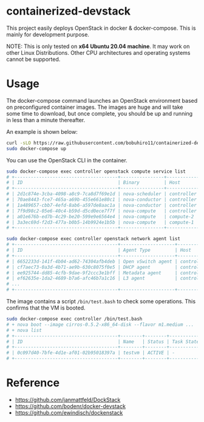 # containerized-devstack

This project easily deploys OpenStack in docker & docker-compose.
This is mainly for development purpose.

NOTE: This is only tested on **x64 Ubuntu 20.04 machine**. It may work
on other Linux Distributions. Other CPU architectures and operating
systems cannot be supported.

# Usage

The docker-compose command launches an OpenStack environment based
on preconfigured container images. The images are huge and will take
some time to download, but once complete, you should be up and running
in less than a minute thereafter.

An example is shown below:

```bash
curl -sLO https://raw.githubusercontent.com/bobuhiro11/containerized-devstack/main/docker-compose.yaml
sudo docker-compose up
```

You can use the OpenStack CLI in the container.

```bash
sudo docker-compose exec controller openstack compute service list
# +--------------------------------------+----------------+------------+----------+---------+-------+----------------------------+
# | ID                                   | Binary         | Host       | Zone     | Status  | State | Updated At                 |
# +--------------------------------------+----------------+------------+----------+---------+-------+----------------------------+
# | 2d1c874e-3cba-4098-a8c9-7ca8d7f69e1d | nova-scheduler | controller | internal | enabled | up    | 2023-04-19T03:18:49.000000 |
# | 70ae8443-fce7-465a-a69b-455e661e80c1 | nova-conductor | controller | internal | enabled | up    | 2023-04-19T03:18:49.000000 |
# | 1a489657-cbb7-4efd-8ab6-a597de8aac1a | nova-conductor | controller | internal | enabled | up    | 2023-04-19T03:18:48.000000 |
# | 7f9d98c2-05e6-40c4-b59d-d5cd0ece7f7f | nova-compute   | controller | nova     | enabled | up    | 2023-04-19T03:18:50.000000 |
# | a01e676b-ed7b-4c29-be20-599e9e6564e4 | nova-compute   | compute-2  | nova     | enabled | up    | 2023-04-19T03:18:54.000000 |
# | 3a3ec69d-f2d3-477a-b0b5-14b9924e1b5b | nova-compute   | compute-1  | nova     | enabled | up    | 2023-04-19T03:18:55.000000 |
# +--------------------------------------+----------------+------------+----------+---------+-------+----------------------------+

sudo docker-compose exec controller openstack network agent list
# +--------------------------------------+--------------------+------------+-------------------+-------+-------+---------------------------+
# | ID                                   | Agent Type         | Host       | Availability Zone | Alive | State | Binary                    |
# +--------------------------------------+--------------------+------------+-------------------+-------+-------+---------------------------+
# | 6652233d-141f-4b04-ad62-74304afb4deb | Open vSwitch agent | controller | None              | :-)   | UP    | neutron-openvswitch-agent |
# | cf7aec73-0a3d-4b71-ae9b-630c8075f0e5 | DHCP agent         | controller | nova              | :-)   | UP    | neutron-dhcp-agent        |
# | ee925744-dd85-4cfb-9dae-9f2ccc3e1bff | Metadata agent     | controller | None              | :-)   | UP    | neutron-metadata-agent    |
# | ef62635e-1da2-4689-b7a6-afc46b7a1c16 | L3 agent           | controller | nova              | :-)   | UP    | neutron-l3-agent          |
# ...
# +--------------------------------------+--------------------+------------+-------------------+-------+-------+---------------------------+
```

The image contains a script `/bin/test.bash` to check some operations.
This confirms that the VM is booted.

```bash
sudo docker-compose exec controller /bin/test.bash
# + nova boot --image cirros-0.5.2-x86_64-disk --flavor m1.medium ...
# + nova list
# +--------------------------------------+--------+--------+------------+-------------+-------------------+
# | ID                                   | Name   | Status | Task State | Power State | Networks          |
# +--------------------------------------+--------+--------+------------+-------------+-------------------+
# | 0c097d40-7bfe-4d1e-af01-02b95018397a | testvm | ACTIVE | -          | Running     | private=10.0.0.29 |
# +--------------------------------------+--------+--------+------------+-------------+-------------------+
```

# Reference

- https://github.com/janmattfeld/DockStack
- https://github.com/bodenr/docker-devstack
- https://github.com/ewindisch/dockenstack
